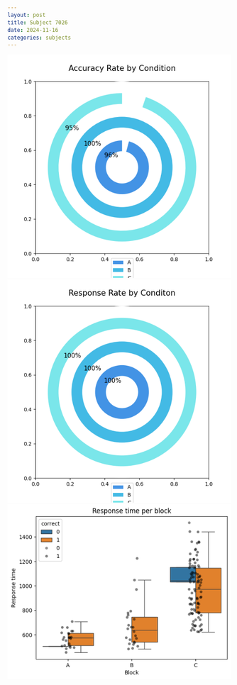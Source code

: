 ```yaml
---
layout: post
title: Subject 7026
date: 2024-11-16
categories: subjects
---
```


![](data/7026/run-4/7026_accuracy_rate.png)
![](data/7026/run-4/7026_response_rate.png)
![](data/7026/run-4/7026_rt.png)
